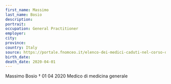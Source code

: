 ```yaml
---
first_name: Massimo
last_name: Bosio
description: 
portrait: 
occupation: General Practitioner
employer: 
city: 
province: 
country: Italy
source: https://portale.fnomceo.it/elenco-dei-medici-caduti-nel-corso-dellepidemia-di-covid-19/
birth_date: 
death_date: 2020-04-01
---
```


Massimo Bosio † 01 04 2020
Medico di medicina generale